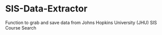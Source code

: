 # SIS-Data-Extractor
 Function to grab and save data from Johns Hopkins University (JHU) SIS Course Search
